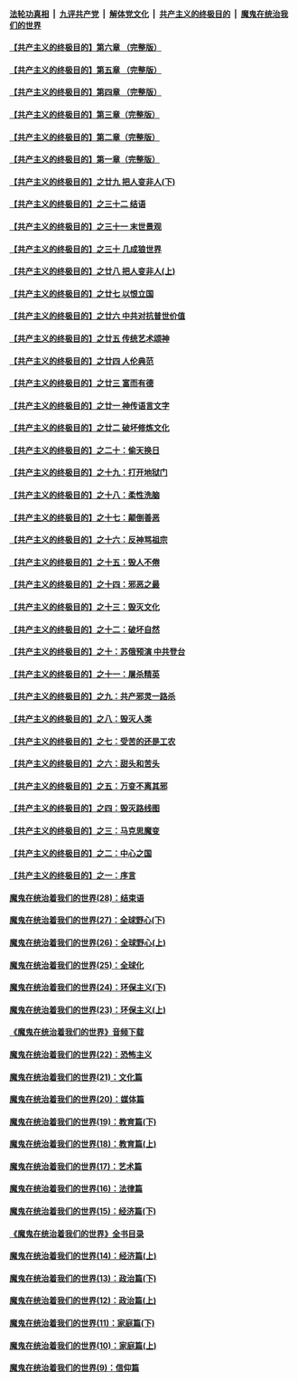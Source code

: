 

####  [法轮功真相](../../../../basic/blob/master/README.md?t=07101402) &nbsp;|&nbsp; [九评共产党](../../../../9ping.md/blob/master/README.md?t=07101402) &nbsp;|&nbsp; [解体党文化](../../../../jtdwh.md/blob/master/README.md?t=07101402)  &nbsp;|&nbsp; [共产主义的终极目的](../../../../gczydzjmd.md/blob/master/README.md?t=07101402) &nbsp;|&nbsp; [魔鬼在统治我们的世界](../../../../mgztzwmdsj.md/blob/master/README.md?t=07101402) 

#### [【共产主义的终极目的】第六章 （完整版）](../pages/nsc422/n11428913.md?t=07101402) 

#### [【共产主义的终极目的】第五章 （完整版）](../pages/nsc422/n11428912.md?t=07101402) 

#### [【共产主义的终极目的】第四章 （完整版）](../pages/nsc422/n11428907.md?t=07101402) 

#### [【共产主义的终极目的】第三章（完整版）](../pages/nsc422/n11428848.md?t=07101402) 

#### [【共产主义的终极目的】第二章（完整版）](../pages/nsc422/n11428831.md?t=07101402) 

#### [【共产主义的终极目的】第一章（完整版）](../pages/nsc422/n11417651.md?t=07101402) 

#### [【共产主义的终极目的】之廿九 把人变非人(下)](../pages/nsc422/n11344140.md?t=07101402) 

#### [【共产主义的终极目的】之三十二 结语](../pages/nsc422/n11360535.md?t=07101402) 

#### [【共产主义的终极目的】之三十一 末世景观](../pages/nsc422/n11351129.md?t=07101402) 

#### [【共产主义的终极目的】之三十 几成狼世界](../pages/nsc422/n11348280.md?t=07101402) 

#### [【共产主义的终极目的】之廿八 把人变非人(上)](../pages/nsc422/n11340492.md?t=07101402) 

#### [【共产主义的终极目的】之廿七 以恨立国](../pages/nsc422/n11336944.md?t=07101402) 

#### [【共产主义的终极目的】之廿六 中共对抗普世价值](../pages/nsc422/n11324785.md?t=07101402) 

#### [【共产主义的终极目的】之廿五 传统艺术颂神](../pages/nsc422/n11296396.md?t=07101402) 

#### [【共产主义的终极目的】之廿四 人伦典范](../pages/nsc422/n11296397.md?t=07101402) 

#### [【共产主义的终极目的】之廿三 富而有德](../pages/nsc422/n11283598.md?t=07101402) 

#### [【共产主义的终极目的】之廿一 神传语言文字](../pages/nsc422/n11263265.md?t=07101402) 

#### [【共产主义的终极目的】之廿二 破坏修炼文化](../pages/nsc422/n11245728.md?t=07101402) 

#### [【共产主义的终极目的】之二十：偷天换日](../pages/nsc422/n11238846.md?t=07101402) 

#### [【共产主义的终极目的】之十九：打开地狱门](../pages/nsc422/n11206376.md?t=07101402) 

#### [【共产主义的终极目的】之十八：柔性洗脑](../pages/nsc422/n11199994.md?t=07101402) 

#### [【共产主义的终极目的】之十七：颠倒善恶](../pages/nsc422/n11179782.md?t=07101402) 

#### [【共产主义的终极目的】之十六：反神骂祖宗](../pages/nsc422/n11166798.md?t=07101402) 

#### [【共产主义的终极目的】之十五：毁人不倦](../pages/nsc422/n11166792.md?t=07101402) 

#### [【共产主义的终极目的】之十四：邪恶之最](../pages/nsc422/n11150249.md?t=07101402) 

#### [【共产主义的终极目的】之十三：毁灭文化](../pages/nsc422/n11135227.md?t=07101402) 

#### [【共产主义的终极目的】之十二：破坏自然](../pages/nsc422/n11135214.md?t=07101402) 

#### [【共产主义的终极目的】之十：苏俄预演 中共登台](../pages/nsc422/n11118424.md?t=07101402) 

#### [【共产主义的终极目的】之十一：屠杀精英](../pages/nsc422/n11118442.md?t=07101402) 

#### [【共产主义的终极目的】之九：共产邪灵一路杀](../pages/nsc422/n11114139.md?t=07101402) 

#### [【共产主义的终极目的】之八：毁灭人类](../pages/nsc422/n11108503.md?t=07101402) 

#### [【共产主义的终极目的】之七：受苦的还是工农](../pages/nsc422/n11101809.md?t=07101402) 

#### [【共产主义的终极目的】之六：甜头和苦头](../pages/nsc422/n11096971.md?t=07101402) 

#### [【共产主义的终极目的】之五：万变不离其邪](../pages/nsc422/n11091285.md?t=07101402) 

#### [【共产主义的终极目的】之四：毁灭路线图](../pages/nsc422/n11086284.md?t=07101402) 

#### [【共产主义的终极目的】之三：马克思魔变](../pages/nsc422/n11061941.md?t=07101402) 

#### [【共产主义的终极目的】之二：中心之国](../pages/nsc422/n11047728.md?t=07101402) 

#### [【共产主义的终极目的】之一：序言](../pages/nsc422/n11086077.md?t=07101402) 

#### [魔鬼在统治着我们的世界(28)：结束语](../pages/nsc422/n10936246.md?t=07101402) 

#### [魔鬼在统治着我们的世界(27)：全球野心(下)](../pages/nsc422/n10928319.md?t=07101402) 

#### [魔鬼在统治着我们的世界(26)：全球野心(上)](../pages/nsc422/n10900318.md?t=07101402) 

#### [魔鬼在统治着我们的世界(25)：全球化](../pages/nsc422/n10788205.md?t=07101402) 

#### [魔鬼在统治着我们的世界(24)：环保主义(下)](../pages/nsc422/n10695307.md?t=07101402) 

#### [魔鬼在统治着我们的世界(23)：环保主义(上)](../pages/nsc422/n10688613.md?t=07101402) 

#### [《魔鬼在统治着我们的世界》音频下载](../pages/nsc422/n10635553.md?t=07101402) 

#### [魔鬼在统治着我们的世界(22)：恐怖主义](../pages/nsc422/n10614727.md?t=07101402) 

#### [魔鬼在统治着我们的世界(21)：文化篇](../pages/nsc422/n10597706.md?t=07101402) 

#### [魔鬼在统治着我们的世界(20)：媒体篇](../pages/nsc422/n10586579.md?t=07101402) 

#### [魔鬼在统治着我们的世界(19)：教育篇(下)](../pages/nsc422/n10564808.md?t=07101402) 

#### [魔鬼在统治着我们的世界(18)：教育篇(上)](../pages/nsc422/n10526970.md?t=07101402) 

#### [魔鬼在统治着我们的世界(17)：艺术篇](../pages/nsc422/n10499093.md?t=07101402) 

#### [魔鬼在统治着我们的世界(16)：法律篇](../pages/nsc422/n10485969.md?t=07101402) 

#### [魔鬼在统治着我们的世界(15)：经济篇(下)](../pages/nsc422/n10469975.md?t=07101402) 

#### [《魔鬼在统治着我们的世界》全书目录](../pages/nsc422/n10464261.md?t=07101402) 

#### [魔鬼在统治着我们的世界(14)：经济篇(上)](../pages/nsc422/n10457370.md?t=07101402) 

#### [魔鬼在统治着我们的世界(13)：政治篇(下)](../pages/nsc422/n10448270.md?t=07101402) 

#### [魔鬼在统治着我们的世界(12)：政治篇(上)](../pages/nsc422/n10444576.md?t=07101402) 

#### [魔鬼在统治着我们的世界(11)：家庭篇(下)](../pages/nsc422/n10440961.md?t=07101402) 

#### [魔鬼在统治着我们的世界(10)：家庭篇(上)](../pages/nsc422/n10435448.md?t=07101402) 

#### [魔鬼在统治着我们的世界(9)：信仰篇](../pages/nsc422/n10432159.md?t=07101402) 


